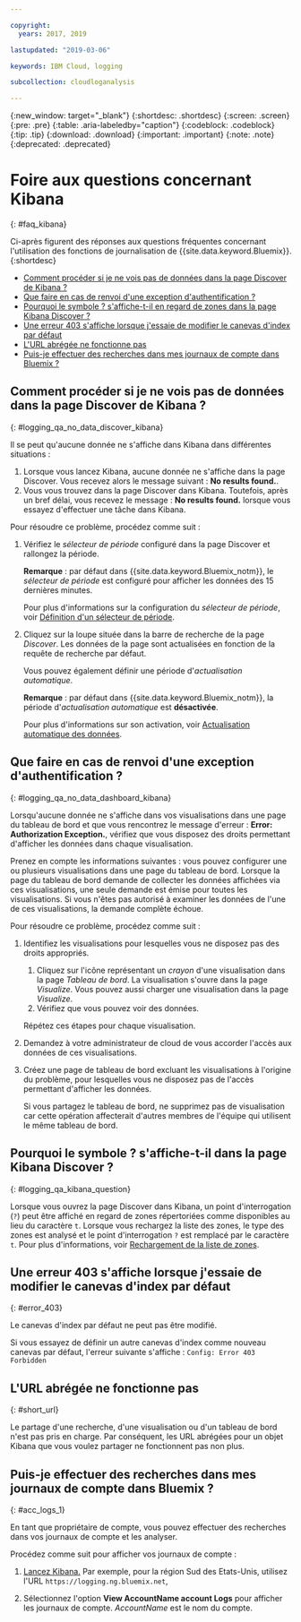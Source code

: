 ```yaml
---

copyright:
  years: 2017, 2019

lastupdated: "2019-03-06"

keywords: IBM Cloud, logging

subcollection: cloudloganalysis

---
```


{:new_window: target="_blank"}
{:shortdesc: .shortdesc}
{:screen: .screen}
{:pre: .pre}
{:table: .aria-labeledby="caption"}
{:codeblock: .codeblock}
{:tip: .tip}
{:download: .download}
{:important: .important}
{:note: .note}
{:deprecated: .deprecated}


# Foire aux questions concernant Kibana
{: #faq_kibana}

Ci-après figurent des réponses aux questions fréquentes concernant l'utilisation des fonctions de journalisation de {{site.data.keyword.Bluemix}}. {:shortdesc}

* [Comment procéder si je ne vois pas de données dans la page Discover de Kibana ?](/docs/services/CloudLogAnalysis/qa?topic=cloudloganalysis-faq_kibana#logging_qa_no_data_discover_kibana)
* [Que faire en cas de renvoi d'une exception d'authentification ?](/docs/services/CloudLogAnalysis/qa?topic=cloudloganalysis-faq_kibana#logging_qa_no_data_dashboard_kibana)
* [Pourquoi le symbole ? s'affiche-t-il en regard de zones dans la page Kibana Discover ?](/docs/services/CloudLogAnalysis/qa?topic=cloudloganalysis-faq_kibana#logging_qa_kibana_question)
* [Une erreur 403 s'affiche lorsque j'essaie de modifier le canevas d'index par défaut](/docs/services/CloudLogAnalysis/qa?topic=cloudloganalysis-faq_kibana#error_403)
* [L'URL abrégée ne fonctionne pas](/docs/services/CloudLogAnalysis/qa?topic=cloudloganalysis-faq_kibana#short_url)
* [Puis-je effectuer des recherches dans mes journaux de compte dans Bluemix ?](/docs/services/CloudLogAnalysis/qa?topic=cloudloganalysis-faq_kibana#acc_logs_1)


## Comment procéder si je ne vois pas de données dans la page Discover de Kibana ?
{: #logging_qa_no_data_discover_kibana}

Il se peut qu'aucune donnée ne s'affiche dans Kibana dans différentes situations :

1. Lorsque vous lancez Kibana, aucune donnée ne s'affiche dans la page Discover. Vous recevez alors le message suivant : **No results found.**. 
2. Vous vous trouvez dans la page Discover dans Kibana. Toutefois, après un bref délai, vous recevez le message : **No results found.** lorsque vous essayez d'effectuer une tâche dans Kibana.

Pour résoudre ce problème, procédez comme suit :

1. Vérifiez le *sélecteur de période* configuré dans la page Discover et rallongez la période. 

    **Remarque** : par défaut dans {{site.data.keyword.Bluemix_notm}}, le *sélecteur de période* est configuré pour afficher les données des 15 dernières minutes.

    Pour plus d'informations sur la configuration du *sélecteur de période*, voir [Définition d'un sélecteur de période](/docs/services/CloudLogAnalysis/kibana?topic=cloudloganalysis-filter_logs#set_time_filter1).
       
2. Cliquez sur la loupe située dans la barre de recherche de la page *Discover*. Les données de la page sont actualisées en fonction de la requête de recherche par défaut.

    Vous pouvez également définir une période d'*actualisation automatique*.

    **Remarque** : par défaut dans {{site.data.keyword.Bluemix_notm}}, la période d'*actualisation automatique* est **désactivée**.
    
    Pour plus d'informations sur son activation, voir [Actualisation automatique des données](/docs/services/CloudLogAnalysis/kibana?topic=cloudloganalysis-analize_logs_interactively#discover_view_refresh_interval).



## Que faire en cas de renvoi d'une exception d'authentification ?
{: #logging_qa_no_data_dashboard_kibana}

Lorsqu'aucune donnée ne s'affiche dans vos visualisations dans une page du tableau de bord et que vous rencontrez le message d'erreur : **Error: Authorization Exception.**, vérifiez que vous disposez des droits permettant d'afficher les données dans chaque visualisation.

Prenez en compte les informations suivantes : vous pouvez configurer une ou plusieurs visualisations dans une page du tableau de bord. Lorsque la page du tableau de bord demande de collecter les données affichées via ces visualisations, une seule demande est émise pour toutes les visualisations. Si vous n'êtes pas autorisé à examiner les données de l'une de ces visualisations, la demande complète échoue.

Pour résoudre ce problème, procédez comme suit :

1. Identifiez les visualisations pour lesquelles vous ne disposez pas des droits appropriés.

    1. Cliquez sur l'icône représentant un *crayon* d'une visualisation dans la page *Tableau de bord*. La visualisation s'ouvre dans la page *Visualize*. Vous pouvez aussi charger une visualisation dans la page *Visualize*. 
    2. Vérifiez que vous pouvez voir des données.
    
    Répétez ces étapes pour chaque visualisation.

2. Demandez à votre administrateur de cloud de vous accorder l'accès aux données de ces visualisations.

3. Créez une page de tableau de bord excluant les visualisations à l'origine du problème, pour lesquelles vous ne disposez pas de l'accès permettant d'afficher les données. 

    Si vous partagez le tableau de bord, ne supprimez pas de visualisation car cette opération affecterait d'autres membres de l'équipe qui utilisent le même tableau de bord.



## Pourquoi le symbole ? s'affiche-t-il dans la page Kibana Discover ?
{: #logging_qa_kibana_question}

Lorsque vous ouvrez la page Discover dans Kibana, un point d'interrogation (`?`) peut être affiché en regard de zones répertoriées comme disponibles au lieu du caractère `t`. Lorsque vous rechargez la liste des zones, le type des zones est analysé et le point d'interrogation `?` est remplacé par le caractère `t`. Pour plus d'informations, voir [Rechargement de la liste de zones](/docs/services/CloudLogAnalysis/kibana?topic=cloudloganalysis-analize_logs_interactively#discover_view_reload_fields).


## Une erreur 403 s'affiche lorsque j'essaie de modifier le canevas d'index par défaut
{: #error_403}

Le canevas d'index par défaut ne peut pas être modifié. 

Si vous essayez de définir un autre canevas d'index comme nouveau canevas par défaut, l'erreur suivante s'affiche : `Config: Error 403 Forbidden`

## L'URL abrégée ne fonctionne pas
{: #short_url}

Le partage d'une recherche, d'une visualisation ou d'un tableau de bord n'est pas pris en charge. Par conséquent, les URL abrégées pour un objet Kibana que vous voulez partager ne fonctionnent pas non plus. 

## Puis-je effectuer des recherches dans mes journaux de compte dans Bluemix ?
{: #acc_logs_1}

En tant que propriétaire de compte, vous pouvez effectuer des recherches dans vos journaux de compte et les analyser.

Procédez comme suit pour afficher vos journaux de compte :

1. [Lancez Kibana.](/docs/services/CloudLogAnalysis/kibana?topic=cloudloganalysis-launch#launch_Kibana_from_browser) Par exemple, pour la région Sud des Etats-Unis, utilisez l'URL `https://logging.ng.bluemix.net`,

2. Sélectionnez l'option **View AccountName account Logs** pour afficher les journaux de compte. *AccountName* est le nom du compte.

